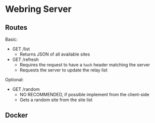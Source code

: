 # Webring Server

## Routes

Basic:

- GET /list
  - Returns JSON of all available sites
- GET /refresh
  - Requires the request to have a ```hash``` header matching the server
  - Requests the server to update the relay list

Optional:

- GET /random
  - NO RECOMMENDED, if possible implement from the client-side
  - Gets a random site from the site list

## Docker
